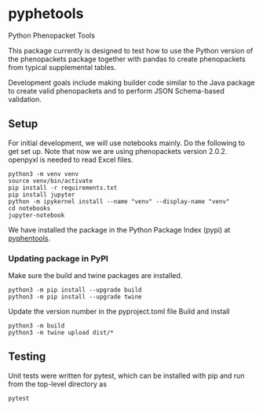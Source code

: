 # pyphetools
Python Phenopacket Tools

This package currently is designed to test how to use the Python version of the phenopackets package together with pandas to create phenopackets from typical supplemental tables.

Development goals include making builder code similar to the Java package to create valid phenopackets and to perform JSON Schema-based validation.


## Setup

For initial development, we will use notebooks mainly. Do the following to get set up. Note that now
we are using phenopackets version 2.0.2. openpyxl is needed to read Excel files.


```
python3 -m venv venv
source venv/bin/activate
pip install -r requirements.txt
pip install jupyter
python -m ipykernel install --name "venv" --display-name "venv"
cd notebooks
jupyter-notebook
```

We have installed the package in the Python Package Index (pypi) at [pyphentools](https://pypi.org/project/pyphetools/).

### Updating package in PyPI
Make sure the build and twine packages are installed.
```
python3 -m pip install --upgrade build
python3 -m pip install --upgrade twine
```
Update the version number in the pyproject.toml file
Build and install
```
python3 -m build
python3 -m twine upload dist/*
```


## Testing
Unit tests were written for pytest, which can be installed with pip and run from the top-level directory as
```
pytest
```